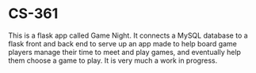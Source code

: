 # CS-361

This is a flask app called Game Night.
It connects a MySQL database to a flask front and back end to serve up an app made to help board game players manage their time to meet and play games,
and eventually help them choose a game to play. It is very much a work in progress.
